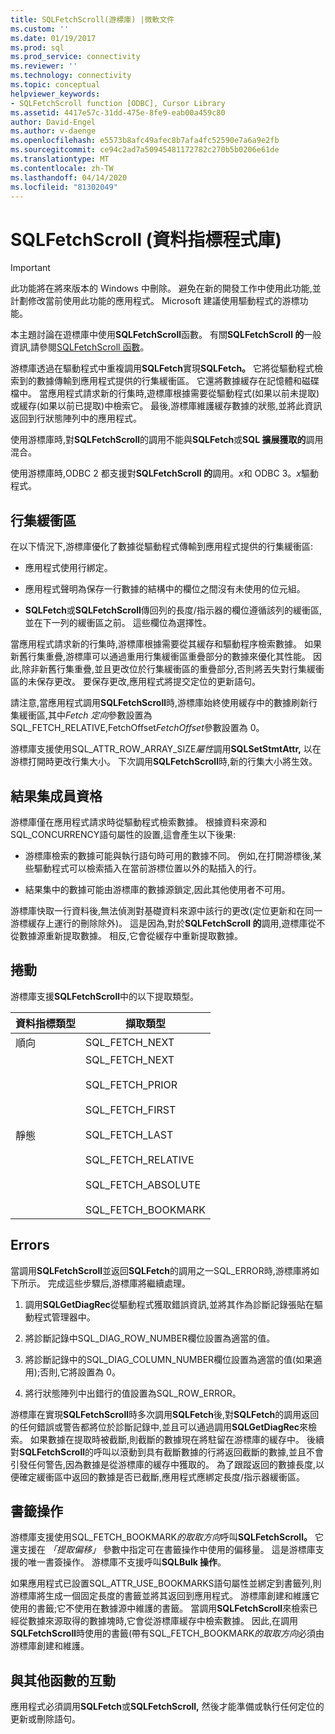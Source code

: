 ```yaml
---
title: SQLFetchScroll(游標庫) |微軟文件
ms.custom: ''
ms.date: 01/19/2017
ms.prod: sql
ms.prod_service: connectivity
ms.reviewer: ''
ms.technology: connectivity
ms.topic: conceptual
helpviewer_keywords:
- SQLFetchScroll function [ODBC], Cursor Library
ms.assetid: 4417e57c-31dd-475e-8fe9-eab00a459c80
author: David-Engel
ms.author: v-daenge
ms.openlocfilehash: e5573b8afc49afec8b7afa4fc52590e7a6a9e2fb
ms.sourcegitcommit: ce94c2ad7a50945481172782c270b5b0206e61de
ms.translationtype: MT
ms.contentlocale: zh-TW
ms.lasthandoff: 04/14/2020
ms.locfileid: "81302049"
---
```

# <a name="sqlfetchscroll-cursor-library"></a>SQLFetchScroll (資料指標程式庫)
> [!IMPORTANT]  
>  此功能將在將來版本的 Windows 中刪除。 避免在新的開發工作中使用此功能,並計劃修改當前使用此功能的應用程式。 Microsoft 建議使用驅動程式的游標功能。  
  
 本主題討論在遊標庫中使用**SQLFetchScroll**函數。 有關**SQLFetchScroll 的**一般資訊,請參閱[SQLFetchScroll 函數](../../../odbc/reference/syntax/sqlfetchscroll-function.md)。  
  
 游標庫透過在驅動程式中重複調用**SQLFetch**實現**SQLFetch。** 它將從驅動程式檢索到的數據傳輸到應用程式提供的行集緩衝區。 它還將數據緩存在記憶體和磁碟檔中。 當應用程式請求新的行集時,遊標庫根據需要從驅動程式(如果以前未提取)或緩存(如果以前已提取)中檢索它。 最後,游標庫維護緩存數據的狀態,並將此資訊返回到行狀態陣列中的應用程式。  
  
 使用游標庫時,對**SQLFetchScroll**的調用不能與**SQLFetch**或**SQL 擴展獲取的**調用混合。  
  
 使用游標庫時,ODBC 2 都支援對**SQLFetchScroll 的**調用。*x*和 ODBC 3。*x*驅動程式。  
  
## <a name="rowset-buffers"></a>行集緩衝區  
 在以下情況下,游標庫優化了數據從驅動程式傳輸到應用程式提供的行集緩衝區:  
  
-   應用程式使用行綁定。  
  
-   應用程式聲明為保存一行數據的結構中的欄位之間沒有未使用的位元組。  
  
-   **SQLFetch**或**SQLFetchScroll**傳回列的長度/指示器的欄位遵循該列的緩衝區,並在下一列的緩衝區之前。 這些欄位為選擇性。  
  
 當應用程式請求新的行集時,游標庫根據需要從其緩存和驅動程序檢索數據。 如果新舊行集重疊,游標庫可以通過重用行集緩衝區重疊部分的數據來優化其性能。 因此,除非新舊行集重疊,並且更改位於行集緩衝區的重疊部分,否則將丟失對行集緩衝區的未保存更改。 要保存更改,應用程式將提交定位的更新語句。  
  
 請注意,當應用程式調用**SQLFetchScroll**時,游標庫始終使用緩存中的數據刷新行集緩衝區,其中*Fetch 定向*參數設置為SQL_FETCH_RELATIVE,FetchOffset*FetchOffset*參數設置為 0。  
  
 游標庫支援使用SQL_ATTR_ROW_ARRAY_SIZE*屬性*調用**SQLSetStmtAttr,** 以在游標打開時更改行集大小。 下次調用**SQLFetchScroll**時,新的行集大小將生效。  
  
## <a name="result-set-membership"></a>結果集成員資格  
 游標庫僅在應用程式請求時從驅動程式檢索數據。 根據資料來源和SQL_CONCURRENCY語句屬性的設置,這會產生以下後果:  
  
-   游標庫檢索的數據可能與執行語句時可用的數據不同。 例如,在打開游標後,某些驅動程式可以檢索插入在當前游標位置以外的點插入的行。  
  
-   結果集中的數據可能由游標庫的數據源鎖定,因此其他使用者不可用。  
  
 游標庫快取一行資料後,無法偵測對基礎資料來源中該行的更改(定位更新和在同一游標緩存上運行的刪除除外)。 這是因為,對於**SQLFetchScroll 的**調用,遊標庫從不從數據源重新提取數據。 相反,它會從緩存中重新提取數據。  
  
## <a name="scrolling"></a>捲動  
 游標庫支援**SQLFetchScroll**中的以下提取類型。  
  
|資料指標類型|擷取類型|  
|-----------------|-----------------|  
|順向|SQL_FETCH_NEXT|  
|靜態|SQL_FETCH_NEXT<br /><br /> SQL_FETCH_PRIOR<br /><br /> SQL_FETCH_FIRST<br /><br /> SQL_FETCH_LAST<br /><br /> SQL_FETCH_RELATIVE<br /><br /> SQL_FETCH_ABSOLUTE<br /><br /> SQL_FETCH_BOOKMARK|  
  
## <a name="errors"></a>Errors  
 當調用**SQLFetchScroll**並返回**SQLFetch**的調用之一SQL_ERROR時,游標庫將如下所示。 完成這些步驟后,游標庫將繼續處理。  
  
1.  調用**SQLGetDiagRec**從驅動程式獲取錯誤資訊,並將其作為診斷記錄張貼在驅動程式管理器中。  
  
2.  將診斷記錄中SQL_DIAG_ROW_NUMBER欄位設置為適當的值。  
  
3.  將診斷記錄中的SQL_DIAG_COLUMN_NUMBER欄位設置為適當的值(如果適用);否則,它將設置為 0。  
  
4.  將行狀態陣列中出錯行的值設置為SQL_ROW_ERROR。  
  
 游標庫在實現**SQLFetchScroll**時多次調用**SQLFetch**後,對**SQLFetch**的調用返回的任何錯誤或警告都將位於診斷記錄中,並且可以通過調用**SQLGetDiagRec**來檢索。 如果數據在提取時被截斷,則截斷的數據現在將駐留在游標庫的緩存中。 後續對**SQLFetchScroll**的呼叫以滾動到具有截斷數據的行將返回截斷的數據,並且不會引發任何警告,因為數據是從游標庫的緩存中獲取的。 為了跟蹤返回的數據長度,以便確定緩衝區中返回的數據是否已截斷,應用程式應綁定長度/指示器緩衝區。  
  
## <a name="bookmark-operations"></a>書籤操作  
 游標庫支援使用SQL_FETCH_BOOKMARK*的取取方向*呼叫**SQLFetchScroll。** 它還支援在 *「提取偏移」* 參數中指定可在書籤操作中使用的偏移量。 這是游標庫支援的唯一書簽操作。 游標庫不支援呼叫**SQLBulk 操作**。  
  
 如果應用程式已設置SQL_ATTR_USE_BOOKMARKS語句屬性並綁定到書籤列,則游標庫將生成一個固定長度的書籤並將其返回到應用程式。 游標庫創建和維護它使用的書籤;它不使用在數據源中維護的書籤。 當調用**SQLFetchScroll**來檢索已經從數據來源取得的數據塊時,它會從游標庫緩存中檢索數據。 因此,在調用**SQLFetchScroll**時使用的書籤(帶有SQL_FETCH_BOOKMARK*的取取方向*必須由游標庫創建和維護。  
  
## <a name="interaction-with-other-functions"></a>與其他函數的互動  
 應用程式必須調用**SQLFetch**或**SQLFetchScroll,** 然後才能準備或執行任何定位的更新或刪除語句。

